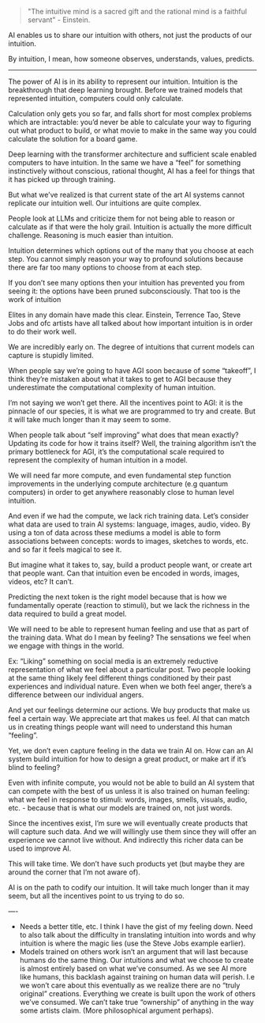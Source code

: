 
> "The intuitive mind is a sacred gift and the rational mind is a faithful servant" - Einstein.

AI enables us to share our intuition with others, not just the products of our intuition.

By intuition, I mean, how someone observes, understands, values, predicts.












---

The power of AI is in its ability to represent our intuition. Intuition is the breakthrough that deep learning brought. Before we trained models that represented intuition, computers could only calculate.

Calculation only gets you so far, and falls short for most complex problems which are intractable: you’d never be able to calculate your way to figuring out what product to build, or what movie to make in the same way you could calculate the solution for a board game.

Deep learning with the transformer architecture and sufficient scale enabled computers to have intuition. In the same we have a “feel” for something instinctively without conscious, rational thought, AI has a feel for things that it has picked up through training.

But what we’ve realized is that current state of the art AI systems cannot replicate our intuition well. Our intuitions are quite complex.

People look at LLMs and criticize them for not being able to reason or calculate as if that were the holy grail. Intuition is actually the more difficult challenge. Reasoning is much easier than intuition.

Intuition determines which options out of the many that you choose at each step. You cannot simply reason your way to profound solutions because there are far too many options to choose from at each step.

If you don’t see many options then your intuition has prevented you from seeing it: the options have been pruned subconsciously. That too is the work of intuition

Elites in any domain have made this clear. Einstein, Terrence Tao, Steve Jobs and ofc artists have all talked about how important intuition is in order to do their work well.

We are incredibly early on. The degree of intuitions that current models can capture is stupidly limited.

When people say we’re going to have AGI soon because of some “takeoff”, I think they’re mistaken about what it takes to get to AGI because they underestimate the computational complexity of human intuition.

I’m not saying we won’t get there. All the incentives point to AGI: it is the pinnacle of our species, it is what we are programmed to try and create. But it will take much longer than it may seem to some.

When people talk about “self improving” what does that mean exactly? Updating its code for how it trains itself? Well, the training algorithm isn’t the primary bottleneck for AGI, it’s the computational scale required to represent the complexity of human intuition in a model. 

We will need far more compute, and even fundamental step function improvements in the underlying compute architecture (e.g quantum computers) in order to get anywhere reasonably close to human level intuition.

And even if we had the compute, we lack rich training data. Let’s consider what data are used to train AI systems: language, images, audio, video. By using a ton of data across these mediums a model is able to form associations between concepts: words to images, sketches to words, etc. and so far it feels magical to see it.

But imagine what it takes to, say, build a product people want, or create art that people want. Can that intuition even be encoded in words, images, videos, etc? It can’t.

Predicting the next token is the right model because that is how we fundamentally operate (reaction to stimuli), but we lack the richness in the data required to build a great model.

We will need to be able to represent human feeling and use that as part of the training data. What do I mean by feeling? The sensations we feel when we engage with things in the world.

Ex: “Liking” something on social media is an extremely reductive representation of what we feel about a particular post. Two people looking at the same thing likely feel different things conditioned by their past experiences and individual nature. Even when we both feel anger, there’s a difference between our individual angers.

And yet our feelings determine our actions. We buy products that make us feel a certain way. We appreciate art that makes us feel. AI that can match us in creating things people want will need to understand this human “feeling”.

Yet, we don’t even capture feeling in the data we train AI on. How can an AI system build intuition for how to design a great product, or make art if it’s blind to feeling?

Even with infinite compute, you would not be able to build an AI system that can compete with the best of us unless it is also trained on human feeling: what we feel in response to stimuli: words, images, smells, visuals, audio, etc. - because that is what our models are trained on, not just words.

Since the incentives exist, I’m sure we will eventually create products that will capture such data. And we will willingly use them since they will offer an experience we cannot live without. And indirectly this richer data can be used to improve AI.

This will take time. We don’t have such products yet (but maybe they are around the corner that I’m not aware of).

AI is on the path to codify our intuition. It will take much longer than it may seem, but all the incentives point to us trying to do so.

—-

- Needs a better title, etc. I think I have the gist of my feeling down. Need to also talk about the difficulty in translating intuition into words and why intuition is where the magic lies (use the Steve Jobs example earlier).
- Models trained on others work isn’t an argument that will last because humans do the same thing. Our intuitions and what we choose to create is almost entirely based on what we’ve consumed. As we see AI more like humans, this backlash against training on human data will perish. I.e we won’t care about this eventually as we realize there are no “truly original” creations. Everything we create is built upon the work of others we’ve consumed. We can’t take true “ownership” of anything in the way some artists claim. (More philosophical argument perhaps).
